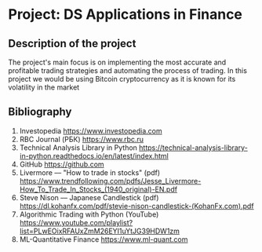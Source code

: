 # Project: DS Applications in Finance

## Description of the project
The project's main focus is on implementing the most accurate and profitable trading strategies and automating the process of trading. In this project we would be using Bitcoin cryptocurrency as it is known for its volatility in the market

## Bibliography
1. Investopedia https://www.investopedia.com
2. RBC Journal (РБК) https://www.rbc.ru
3. Technical Analysis Library in Python https://technical-analysis-library-in-python.readthedocs.io/en/latest/index.html
4. GitHub https://github.com
5. Livermore –– "How to trade in stocks" (pdf) https://www.trendfollowing.com/pdfs/Jesse_Livermore-How_To_Trade_In_Stocks_(1940_original)-EN.pdf
6. Steve Nison –– Japanese Candlestick (pdf) https://dl.kohanfx.com/pdf/stevie-nison-candlestick-(KohanFx.com).pdf
7. Algorithmic Trading with Python (YouTube) https://www.youtube.com/playlist?list=PLwEOixRFAUxZmM26EYI1uYtJG39HDW1zm
8. ML-Quantitative Finance https://www.ml-quant.com


